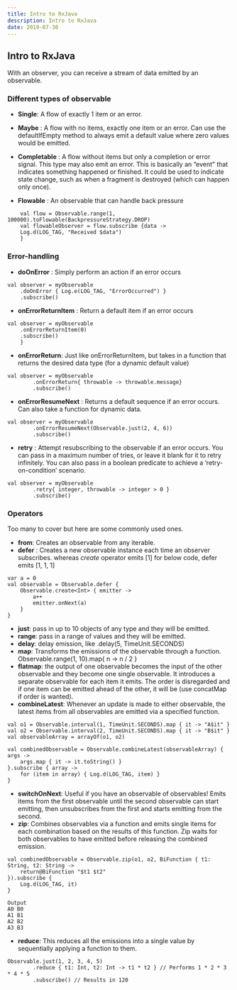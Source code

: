 ```yaml
---
title: Intro to RxJava
description: Intro to RxJava
date: 2019-07-30
---
```


## Intro to RxJava

With an observer, you can receive a stream of data emitted by an observable.

### Different types of observable

- **Single**: A flow of exactly 1 item or an error.

- **Maybe** : A flow with no items, exactly one item or an error. Can use the defaultIfEmpty method to always emit a default value where zero values would be emitted.

- **Completable** : A flow without items but only a completion or error signal. This type may also emit an error. This is basically an “event” that indicates something happened or finished. It could be used to indicate state change, such as when a fragment is destroyed (which can happen only once).


- **Flowable** : An observable that can handle back pressure
```
    val flow = Observable.range(1, 100000).toFlowable(BackpressureStrategy.DROP)
    val flowableObserver = flow.subscribe {data ->
    Log.d(LOG_TAG, "Received $data")
    }
```

### Error-handling

- **doOnError** : Simply perform an action if an error occurs
```
val observer = myObservable
    .doOnError { Log.e(LOG_TAG, "ErrorOccurred") }
    .subscribe()
```

- **onErrorReturnItem** : Return a default item if an error occurs
```
val observer = myObservable
    .onErrorReturnItem(0)
    .subscribe()
    }
```
- **onErrorReturn**: Just like onErrorReturnItem, but takes in a function that returns the desired data type (for a dynamic default value)
```
val observer = myObservable
        .onErrorReturn{ throwable -> throwable.message}
        .subscribe()
```

- **onErrorResumeNext** : Returns a default sequence if an error occurs. Can also take a function for dynamic data.
```
val observer = myObservable
        .onErrorResumeNext(Observable.just(2, 4, 6))
        .subscribe()
```

- **retry** : Attempt resubscribing to the observable if an error occurs. You can pass in a maximum number of tries, or leave it blank for it to retry infinitely. You can also pass in a boolean predicate to achieve a ‘retry-on-condition’ scenario.

```
val observer = myObservable
        .retry{ integer, throwable -> integer > 0 }
        .subscribe()
```

### Operators
Too many to cover but here are some commonly used ones.
- **from**: Creates an observable from any iterable.
- **defer** : Creates a new observable instance each time an observer subscribes. whereas _create_ operator emits [1] for below code, defer emits  [1, 1, 1]
```
var a = 0
val observable = Observable.defer {
    Observable.create<Int> { emitter ->
        a++
        emitter.onNext(a)
    }
}
```
- **just**: pass in up to 10 objects of any type and they will be emitted.
- **range**: pass in a range of values and they will be emitted.
- **delay**: delay emission, like .delay(5, TimeUnit.SECONDS)
- **map**: Transforms the emissions of the observable through a function. Observable.range(1, 10).map{ n -> n / 2 }
- **flatmap**: the output of one observable becomes the input of the other observable and they become one single observable. It introduces a separate observable for each item it emits. The order is disregarded and if one item can be emitted ahead of the other, it will be (use concatMap if order is wanted).
- **combineLatest**: Whenever an update is made to either observable, the latest items from all observables are emitted via a specified function.
```
val o1 = Observable.interval(1, TimeUnit.SECONDS).map { it -> "A$it" }
val o2 = Observable.interval(2, TimeUnit.SECONDS).map { it -> "B$it" }
val observableArray = arrayOf(o1, o2)

val combinedObservable = Observable.combineLatest(observableArray) { args ->
    args.map { it -> it.toString() }
}.subscribe { array ->
    for (item in array) { Log.d(LOG_TAG, item) }
}
```
- **switchOnNext**: Useful if you have an observable of observables! Emits items from the first observable until the second observable can start emitting, then unsubscribes from the first and starts emitting from the second.
- **zip**: Combines observables via a function and emits single items for each combination based on the results of this function. Zip waits for both observables to have emitted before releasing the combined emission.
```
val combinedObservable = Observable.zip(o1, o2, BiFunction { t1: String, t2: String ->
    return@BiFunction "$t1 $t2"
}).subscribe {
    Log.d(LOG_TAG, it)
}

Output
A0 B0
A1 B1
A2 B2
A3 B3
```
- **reduce**: This reduces all the emissions into a single value by sequentially applying a function to them.
```
Observable.just(1, 2, 3, 4, 5)
        .reduce { t1: Int, t2: Int -> t1 * t2 } // Performs 1 * 2 * 3 * 4 * 5
        .subscribe() // Results in 120
```
